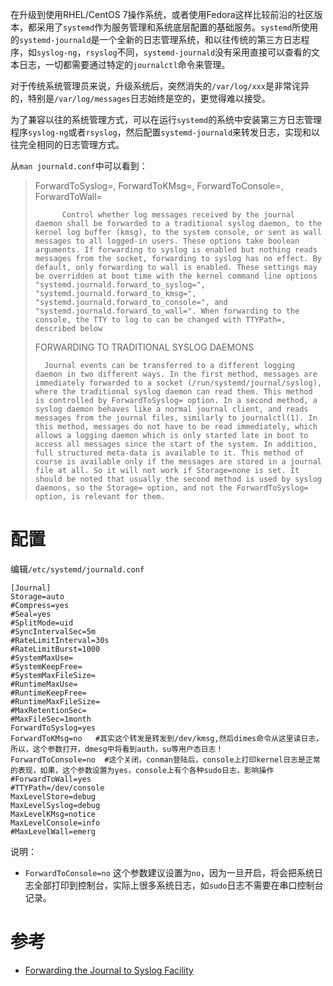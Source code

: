 在升级到使用RHEL/CentOS 7操作系统，或者使用Fedora这样比较前沿的社区版本，都采用了`systemd`作为服务管理和系统底层配置的基础服务。`systemd`所使用的`systemd-journald`是一个全新的日志管理系统，和以往传统的第三方日志程序，如`syslog-ng`，`rsyslog`不同，`systemd-journald`没有采用直接可以查看的文本日志，一切都需要通过特定的`journalctl`命令来管理。

对于传统系统管理员来说，升级系统后，突然消失的`/var/log/xxx`是非常诧异的，特别是`/var/log/messages`日志始终是空的，更觉得难以接受。

为了兼容以往的系统管理方式，可以在运行`systemd`的系统中安装第三方日志管理程序`syslog-ng`或者`rsyslog`，然后配置`systemd-journald`来转发日志，实现和以往完全相同的日志管理方式。

从`man journald.conf`中可以看到：

> ForwardToSyslog=, ForwardToKMsg=, ForwardToConsole=, ForwardToWall=
>
>           Control whether log messages received by the journal daemon shall be forwarded to a traditional syslog daemon, to the kernel log buffer (kmsg), to the system console, or sent as wall messages to all logged-in users. These options take boolean arguments. If forwarding to syslog is enabled but nothing reads messages from the socket, forwarding to syslog has no effect. By default, only forwarding to wall is enabled. These settings may be overridden at boot time with the kernel command line options "systemd.journald.forward_to_syslog=", "systemd.journald.forward_to_kmsg=", "systemd.journald.forward_to_console=", and "systemd.journald.forward_to_wall=". When forwarding to the console, the TTY to log to can be changed with TTYPath=, described below
>
>FORWARDING TO TRADITIONAL SYSLOG DAEMONS
>
>       Journal events can be transferred to a different logging daemon in two different ways. In the first method, messages are immediately forwarded to a socket (/run/systemd/journal/syslog), where the traditional syslog daemon can read them. This method is controlled by ForwardToSyslog= option. In a second method, a syslog daemon behaves like a normal journal client, and reads messages from the journal files, similarly to journalctl(1). In this method, messages do not have to be read immediately, which allows a logging daemon which is only started late in boot to access all messages since the start of the system. In addition, full structured meta-data is available to it. This method of course is available only if the messages are stored in a journal file at all. So it will not work if Storage=none is set. It should be noted that usually the second method is used by syslog daemons, so the Storage= option, and not the ForwardToSyslog= option, is relevant for them.

# 配置

编辑`/etc/systemd/journald.conf`

```
[Journal]
Storage=auto
#Compress=yes
#Seal=yes
#SplitMode=uid
#SyncIntervalSec=5m
#RateLimitInterval=30s
#RateLimitBurst=1000
#SystemMaxUse=
#SystemKeepFree=
#SystemMaxFileSize=
#RuntimeMaxUse=
#RuntimeKeepFree=
#RuntimeMaxFileSize=
#MaxRetentionSec=
#MaxFileSec=1month
ForwardToSyslog=yes
ForwardToKMsg=no   #其实这个转发是转发到/dev/kmsg,然后dimes命令从这里读日志，所以，这个参数打开，dmesg中将看到auth，su等用户态日志！
ForwardToConsole=no  #这个关闭，conman登陆后，console上打印kernel日志是正常的表现，如果，这个参数设置为yes，console上有个各种sudo日志，影响操作
#ForwardToWall=yes
#TTYPath=/dev/console
MaxLevelStore=debug
MaxLevelSyslog=debug
MaxLevelKMsg=notice
MaxLevelConsole=info
#MaxLevelWall=emerg
```

说明：

* `ForwardToConsole=no` 这个参数建议设置为`no`，因为一旦开启，将会把系统日志全部打印到控制台，实际上很多系统日志，如`sudo`日志不需要在串口控制台记录。

# 参考

* [Forwarding the Journal to Syslog Facility](https://doc.opensuse.org/documentation/leap/reference/html/book.opensuse.reference/cha.journalctl.html#sec.journalctl.config.forwardtosyslog)